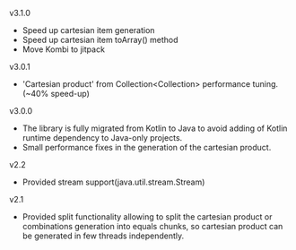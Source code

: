 v3.1.0
* Speed up cartesian item generation
* Speed up cartesian item toArray() method
* Move Kombi to jitpack

v3.0.1
* 'Cartesian product' from Collection<Collection<T>> performance tuning.(~40% speed-up)

v3.0.0
* The library is fully migrated from Kotlin to Java to avoid adding of Kotlin runtime dependency to Java-only projects.
* Small performance fixes in the generation of the cartesian product.

v2.2
* Provided stream support(java.util.stream.Stream)

v2.1
* Provided split functionality allowing to split the cartesian product or combinations generation into equals chunks, so cartesian product can be generated in few threads independently.  

